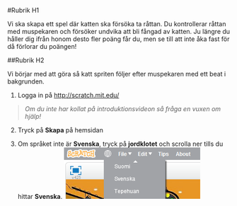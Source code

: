 #Rubrik H1

Vi ska skapa ett spel där katten ska försöka ta råttan. Du kontrollerar råttan med muspekaren och
försöker undvika att bli fångad av katten. Ju längre du håller dig ifrån honom desto fler poäng får du,
men se till att inte åka fast för då förlorar du poängen!

##Rubrik H2

Vi börjar med att göra så katt spriten följer efter muspekaren med ett beat i bakgrunden.

1. Logga in på http://scratch.mit.edu/
>*Om du inte har kollat på introduktionsvideon så fråga en vuxen om hjälp!*

2. Tryck på **Skapa** på hemsidan

3. Om språket inte är **Svenska**, tryck på **jordklotet** och scrolla ner tills du hittar **Svenska**.
![Välj språk](/lektion1/img/selectlanguage.png)